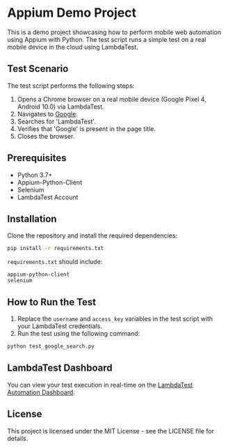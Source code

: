 # Appium Demo Project

This is a demo project showcasing how to perform mobile web automation using Appium with Python. The test script runs a simple test on a real mobile device in the cloud using LambdaTest.

## Test Scenario
The test script performs the following steps:
1. Opens a Chrome browser on a real mobile device (Google Pixel 4, Android 10.0) via LambdaTest.
2. Navigates to [Google](https://www.google.com).
3. Searches for 'LambdaTest'.
4. Verifies that 'Google' is present in the page title.
5. Closes the browser.

## Prerequisites
- Python 3.7+
- Appium-Python-Client
- Selenium
- LambdaTest Account

## Installation
Clone the repository and install the required dependencies:

```bash
pip install -r requirements.txt
```

`requirements.txt` should include:
```
appium-python-client
selenium
```

## How to Run the Test
1. Replace the `username` and `access_key` variables in the test script with your LambdaTest credentials.
2. Run the test using the following command:

```bash
python test_google_search.py
```

## LambdaTest Dashboard
You can view your test execution in real-time on the [LambdaTest Automation Dashboard](https://automation.lambdatest.com).

## License
This project is licensed under the MIT License - see the LICENSE file for details.

